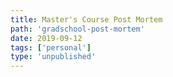```yaml
---
title: Master's Course Post Mortem
path: 'gradschool-post-mortem'
date: 2019-09-12
tags: ['personal']
type: 'unpublished'
---
```


